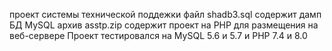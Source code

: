 проект системы технической поддежки
файл shadb3.sql содержит дамп БД MySQL
архив asstp.zip содержит проект на PHP для размещения на веб-сервере
Проект тестировался на MySQL 5.6 и 5.7 и PHP 7.4 и 8.0
